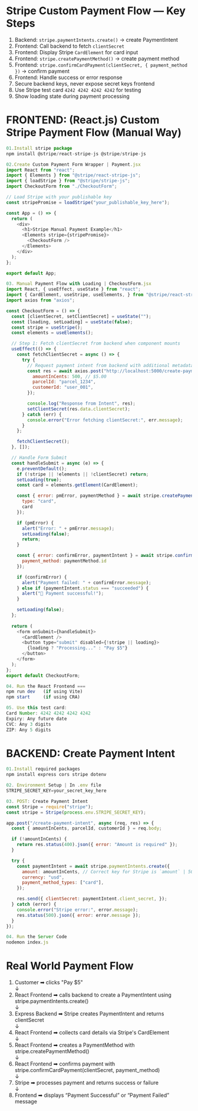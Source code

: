 # Stripe Custom Payment Flow — Key Steps
1. Backend: `stripe.paymentIntents.create()` → create PaymentIntent  
2. Frontend: Call backend to fetch `clientSecret`  
3. Frontend: Display Stripe `CardElement` for card input  
4. Frontend: `stripe.createPaymentMethod()` → create payment method  
5. Frontend: `stripe.confirmCardPayment(clientSecret, { payment_method })` → confirm payment  
6. Frontend: Handle success or error response  
7. Secure backend keys, never expose secret keys frontend  
8. Use Stripe test card `4242 4242 4242 4242` for testing  
9. Show loading state during payment processing  

# FRONTEND: (React.js) Custom Stripe Payment Flow (Manual Way)
```js
01.Install stripe package 
npm install @stripe/react-stripe-js @stripe/stripe-js

02.Create Custom Payment Form Wrapper | Payment.jsx
import React from "react";
import { Elements } from "@stripe/react-stripe-js";
import { loadStripe } from "@stripe/stripe-js";
import CheckoutForm from "./CheckoutForm";

// Load Stripe with your publishable key
const stripePromise = loadStripe("your_publishable_key_here");

const App = () => {
  return (
    <div>
      <h1>Stripe Manual Payment Example</h1>
      <Elements stripe={stripePromise}>
        <CheckoutForm />
      </Elements>
    </div>
  );
};

export default App;

03. Manual Payment Flow with Loading | CheckoutForm.jsx 
import React, { useEffect, useState } from "react";
import { CardElement, useStripe, useElements, } from "@stripe/react-stripe-js";
import axios from "axios";

const CheckoutForm = () => {
  const [clientSecret, setClientSecret] = useState("");
  const [loading, setLoading] = useState(false);
  const stripe = useStripe();
  const elements = useElements();

  // Step 1: Fetch clientSecret from backend when component mounts
  useEffect(() => {
    const fetchClientSecret = async () => {
      try {
        // Request payment intent from backend with additional metadata
        const res = await axios.post("http://localhost:5000/create-payment-intent", {
          amountInCents: 500, // $5.00
          parcelId: "parcel_1234",
          customerId: "user_001",
        });

        console.log("Response from Intent", res);
        setClientSecret(res.data.clientSecret);
      } catch (err) {
        console.error("Error fetching clientSecret:", err.message);
      }
    };

    fetchClientSecret();
  }, []);

  // Handle Form Submit
  const handleSubmit = async (e) => {
    e.preventDefault();
    if (!stripe || !elements || !clientSecret) return;
    setLoading(true);
    const card = elements.getElement(CardElement);

    const { error: pmError, paymentMethod } = await stripe.createPaymentMethod({
      type: "card",
      card
    });

    if (pmError) {
      alert("Error: " + pmError.message);
      setLoading(false);
      return;
    }

    const { error: confirmError, paymentIntent } = await stripe.confirmCardPayment(clientSecret, {
      payment_method: paymentMethod.id
    });

    if (confirmError) {
      alert("Payment failed: " + confirmError.message);
    } else if (paymentIntent.status === "succeeded") {
      alert("🎉 Payment successful!");
    }

    setLoading(false);
  };
  
  return (
    <form onSubmit={handleSubmit}>
      <CardElement />
      <button type="submit" disabled={!stripe || loading}>
        {loading ? "Processing..." : "Pay $5"}
      </button>
    </form>
  );
};
export default CheckoutForm;

04. Run the React Frontend ===
npm run dev   (if using Vite)
npm start     (if using CRA)

05. Use this test card:
Card Number: 4242 4242 4242 4242
Expiry: Any future date
CVC: Any 3 digits
ZIP: Any 5 digits
```

# BACKEND: Create Payment Intent
```js
01.Install required packages
npm install express cors stripe dotenv

02. Environment Setup | In .env file
STRIPE_SECRET_KEY=your_secret_key_here

03. POST: Create Payment Intent 
const Stripe = require("stripe");
const stripe = Stripe(process.env.STRIPE_SECRET_KEY);

app.post("/create-payment-intent", async (req, res) => {
  const { amountInCents, parcelId, customerId } = req.body;

  if (!amountInCents) {
    return res.status(400).json({ error: "Amount is required" });
  }

  try {
    const paymentIntent = await stripe.paymentIntents.create({
      amount: amountInCents, // Correct key for Stripe is `amount` | 500 Cents is $5.00
      currency: "usd",
      payment_method_types: ["card"],
    });

    res.send({ clientSecret: paymentIntent.client_secret, });
  } catch (error) {
    console.error("Stripe error:", error.message);
    res.status(500).json({ error: error.message });
  }
});

04. Run the Server Code
nodemon index.js
```
 
# Real World Payment Flow 

1. Customer ➡ clicks "Pay $5"  
    ↓  
2. React Frontend ➡ calls backend to create a PaymentIntent using stripe.paymentIntents.create()  
    ↓  
3. Express Backend ➡ Stripe creates PaymentIntent and returns clientSecret  
    ↓  
4. React Frontend ➡ collects card details via Stripe's CardElement  
    ↓  
5. React Frontend ➡ creates a PaymentMethod with stripe.createPaymentMethod()  
    ↓  
6. React Frontend ➡ confirms payment with stripe.confirmCardPayment(clientSecret, payment_method)  
    ↓  
7. Stripe ➡ processes payment and returns success or failure  
    ↓  
8. Frontend ➡ displays “Payment Successful” or “Payment Failed” message  
